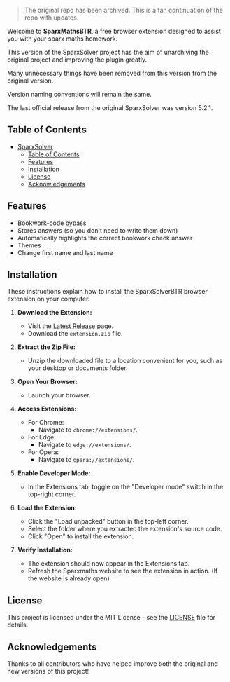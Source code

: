 > The original repo has been archived. This is a fan continuation of the repo with updates.

Welcome to **SparxMathsBTR**, a free browser extension designed to assist you with your sparx maths homework.

This version of the SparxSolver project has the aim of unarchiving the original project and improving the plugin greatly.

Many unnecessary things have been removed from this version from the original version.

Version naming conventions will remain the same.

The last official release from the original SparxSolver was version 5.2.1.

## Table of Contents

- [SparxSolver](#-sparxsolver)
  - [Table of Contents](#table-of-contents)
  - [Features](#-features)
  - [Installation](#installation)
  - [License](#license)
  - [Acknowledgements](#-acknowledgements)

## Features

- Bookwork-code bypass
- Stores answers (so you don't need to write them down)
- Automatically highlights the correct bookwork check answer
- Themes
- Change first name and last name

## Installation

These instructions explain how to install the SparxSolverBTR browser extension on your computer.

1. **Download the Extension:**
   - Visit the [Latest Release](https://github.com/CoffeeBrewer64/SparxMathsBTR/releases) page.
   - Download the `extension.zip` file.

2. **Extract the Zip File:**
   - Unzip the downloaded file to a location convenient for you, such as your desktop or documents folder.

3. **Open Your Browser:**
   - Launch your browser.

4. **Access Extensions:**
   - For Chrome:
     - Navigate to `chrome://extensions/`.
   - For Edge:
     - Navigate to `edge://extensions/`.
   - For Opera:
     - Navigate to `opera://extensions/`.

5. **Enable Developer Mode:**
   - In the Extensions tab, toggle on the "Developer mode" switch in the top-right corner.

6. **Load the Extension:**
   - Click the "Load unpacked" button in the top-left corner.
   - Select the folder where you extracted the extension's source code.
   - Click "Open" to install the extension.

7. **Verify Installation:**
   - The extension should now appear in the Extensions tab.
   - Refresh the Sparxmaths website to see the extension in action. (If the website is already open)

## License

This project is licensed under the MIT License - see the [LICENSE](LICENSE) file for details.


## Acknowledgements

Thanks to all contributors who have helped improve both the original and new versions of this project!
